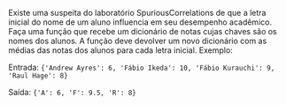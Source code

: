Existe uma suspeita do laboratório SpuriousCorrelations de que a letra inicial do nome de um aluno influencia em seu desempenho acadêmico. Faça uma função que recebe um dicionário de notas cujas chaves são os nomes dos alunos. A função deve devolver um novo dicionário com as médias das notas dos alunos para cada letra inicial. Exemplo:

Entrada: `{'Andrew Ayres': 6, 'Fábio Ikeda': 10, 'Fábio Kurauchi': 9, 'Raul Hage': 8}`

Saída: `{'A': 6, 'F': 9.5, 'R': 8}`